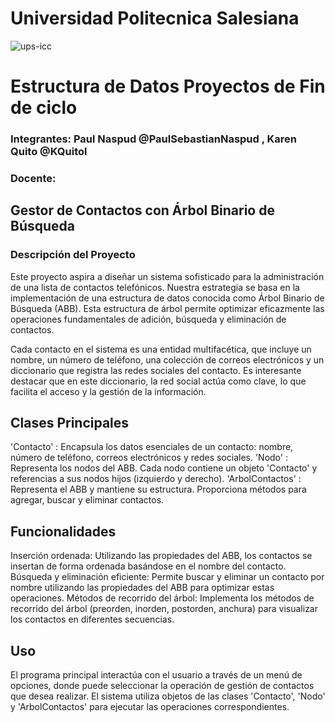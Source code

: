 # Universidad Politecnica Salesiana 
![ups-icc](https://github.com/PaulSebastianNaspud/estructura-u2-pratica3/assets/131235143/d8801de9-eea7-49f5-9594-fe27f5d55528) 

# Estructura de Datos Proyectos de Fin de ciclo

### Integrantes: Paul Naspud @PaulSebastianNaspud , Karen Quito @KQuitol
### Docente: 

## Gestor de Contactos con Árbol Binario de Búsqueda
### Descripción del Proyecto
Este proyecto aspira a diseñar un sistema sofisticado para la administración de una lista de contactos telefónicos. Nuestra estrategia se basa en la implementación de una estructura de datos conocida como Árbol Binario de Búsqueda (ABB). Esta estructura de árbol permite optimizar eficazmente las operaciones fundamentales de adición, búsqueda y eliminación de contactos.

Cada contacto en el sistema es una entidad multifacética, que incluye un nombre, un número de teléfono, una colección de correos electrónicos y un diccionario que registra las redes sociales del contacto. Es interesante destacar que en este diccionario, la red social actúa como clave, lo que facilita el acceso y la gestión de la información.

## Clases Principales
'Contacto' : Encapsula los datos esenciales de un contacto: nombre, número de teléfono, correos electrónicos y redes sociales.
'Nodo' : Representa los nodos del ABB. Cada nodo contiene un objeto 'Contacto' y referencias a sus nodos hijos (izquierdo y derecho).
'ArbolContactos' : Representa el ABB y mantiene su estructura. Proporciona métodos para agregar, buscar y eliminar contactos.
## Funcionalidades
Inserción ordenada: Utilizando las propiedades del ABB, los contactos se insertan de forma ordenada basándose en el nombre del contacto.
Búsqueda y eliminación eficiente: Permite buscar y eliminar un contacto por nombre utilizando las propiedades del ABB para optimizar estas operaciones.
Métodos de recorrido del árbol: Implementa los métodos de recorrido del árbol (preorden, inorden, postorden, anchura) para visualizar los contactos en diferentes secuencias.
## Uso
El programa principal interactúa con el usuario a través de un menú de opciones, donde puede seleccionar la operación de gestión de contactos que desea realizar. El sistema utiliza objetos de las clases 'Contacto', 'Nodo' y 'ArbolContactos' para ejecutar las operaciones correspondientes.
